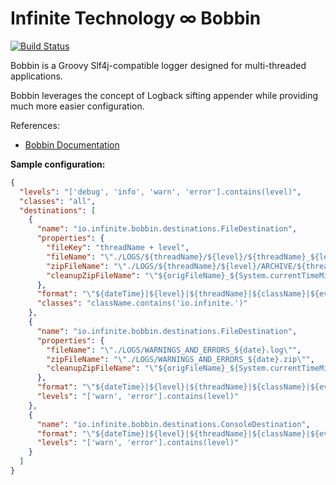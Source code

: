 # Infinite Technology ∞ Bobbin

[![Build Status](https://travis-ci.com/INFINITE-TECHNOLOGY/BOBBIN.svg?branch=BOBBIN_1_0_X)](https://travis-ci.com/INFINITE-TECHNOLOGY/BOBBIN)

Bobbin is a Groovy Slf4j-compatible logger designed for multi-threaded applications.

Bobbin leverages the concept of Logback sifting appender while providing much more easier configuration.

References:
* [Bobbin Documentation](https://github.com/INFINITE-TECHNOLOGY/BOBBIN/wiki)

**Sample configuration:**

```json
{
  "levels": "['debug', 'info', 'warn', 'error'].contains(level)",
  "classes": "all",
  "destinations": [
    {
      "name": "io.infinite.bobbin.destinations.FileDestination",
      "properties": {
        "fileKey": "threadName + level",
        "fileName": "\"./LOGS/${threadName}/${level}/${threadName}_${level}_${date}.log\"",
        "zipFileName": "\"./LOGS/${threadName}/${level}/ARCHIVE/${threadName}_${level}_${date}.zip\"",
        "cleanupZipFileName": "\"${origFileName}_${System.currentTimeMillis().toString()}.zip\""
      },
      "format": "\"${dateTime}|${level}|${threadName}|${className}|${event.message}\\n\"",
      "classes": "className.contains('io.infinite.')"
    },
    {
      "name": "io.infinite.bobbin.destinations.FileDestination",
      "properties": {
        "fileName": "\"./LOGS/WARNINGS_AND_ERRORS_${date}.log\"",
        "zipFileName": "\"./LOGS/WARNINGS_AND_ERRORS_${date}.zip\"",
        "cleanupZipFileName": "\"${origFileName}_${System.currentTimeMillis().toString()}.zip\""
      },
      "format": "\"${dateTime}|${level}|${threadName}|${className}|${event.message}\\n\"",
      "levels": "['warn', 'error'].contains(level)"
    },
    {
      "name": "io.infinite.bobbin.destinations.ConsoleDestination",
      "format": "\"${dateTime}|${level}|${threadName}|${className}|${event.message}\\n\"",
      "levels": "['warn', 'error'].contains(level)"
    }
  ]
}
```
